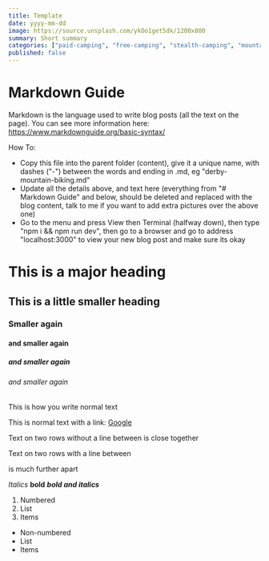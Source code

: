 ```yaml
---
title: Template
date: yyyy-mm-dd
image: https://source.unsplash.com/ykOo1get5dk/1200x800
summary: Short summary
categories: ["paid-camping", "free-camping", "stealth-camping", "mountain-biking", "foodie", "other"]
published: false
---
```

# Markdown Guide

Markdown is the language used to write blog posts (all the text on the page). You can see more information here: https://www.markdownguide.org/basic-syntax/

How To: 

- Copy this file into the parent folder (content), give it a unique name, with dashes ("-") between the words and ending in .md, eg "derby-mountain-biking.md"
- Update all the details above, and text here (everything from "# Markdown Guide" and below, should be deleted and replaced with the blog content, talk to me if you want to add extra pictures over the above one)
- Go to the menu and press View then Terminal (halfway down), then type "npm i && npm run dev", then go to a browser and go to address "localhost:3000" to view your new blog post and make sure its okay



# This is a major heading
## This is a little smaller heading
### Smaller again
#### and smaller again
##### and smaller again
###### and smaller again

This is how you write normal text

This is normal text with a link: [Google](https://www.google.com)

Text on two rows without a line between
is close together

Text on two rows with a line between

is much further apart

*Italics* **bold** ***bold and italics***

1. Numbered
2. List
3. Items

- Non-numbered
- List
- Items
